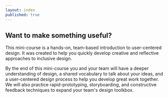 ```yaml
---
layout: index
published: true
---
```


## Want to make something useful?

This mini-course is a hands-on, team-based introduction to user-centered design. It was created to help you quickly develop creative and reflective approaches to inclusive design. 

By the end of this mini-course you and your team will have a deeper understanding of design, a shared vocabulary to talk about your ideas, and a user-centered design process to help you develop great work together. We will also practice rapid-prototyping, storyboarding, and constructive feedback techniques to expand your team's design toolkbox.
